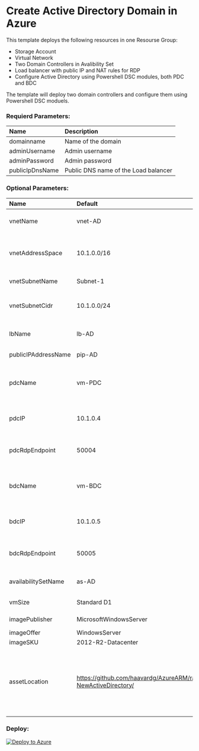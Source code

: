 # Create Active Directory Domain in Azure 

This template deploys the following resources in one Resourse Group:

+	Storage Account
+	Virtual Network
+	Two Domain Controllers in Avalibility Set
+	Load balancer with public IP and NAT rules for RDP
+	Configure Active Directory using Powershell DSC modules, both PDC and BDC

The template will deploy two domain controllers and configure them using Powershell DSC moduels.

### Requierd Parameters:
|Name|Description|
|:---|:---------------------|
|domainname|Name of the domain|
|adminUsername|Admin username|
|adminPassword|Admin password|
|publicIpDnsName|Public DNS name of the Load balancer|

### Optional Parameters:
|Name|Default|Description|
|:---|:-------------|:---------------------|
|vnetName|vnet-AD|Virtual Network name|
|vnetAddressSpace|10.1.0.0/16|Virtual Network address space in CIDR format|
|vnetSubnetName|Subnet-1|Subnet Name|
|vnetSubnetCidr|10.1.0.0/24|Subnet CIDR address (Example: 10.1.0.0/24)|
|lbName|lb-AD|Load Balancer name|
|publicIPAddressName|pip-AD|Public IP Name|
|pdcName|vm-PDC|Name of the Primary Domain Controller (PDC)|
|pdcIP|10.1.0.4|IP Address of the PDC virtual machine|
|pdcRdpEndpoint|50004|The external TCP port for RDP to the PDC Server|
|bdcName|vm-BDC|Name of the Backup Domain Controller (PDC)|
|bdcIP|10.1.0.5|IP Address of the PDC virtual machine|
|bdcRdpEndpoint|50005|The external TCP port for RDP to the BDC Server|
|availabilitySetName|as-AD|Azure Avalibility Set Name|
|vmSize|Standard D1|Size of the VM|
|imagePublisher|MicrosoftWindowsServer|Image Publisher|
|imageOffer|WindowsServer|Image Offer|
|imageSKU|2012-R2-Datacenter|Image SKU|
|assetLocation|https://github.com/haavardg/AzureARM/raw/master/IaaS-NewActiveDirectory/|The location of resources such as templates and DSC modules that the script is dependent|

### Deploy:
[![Deploy to Azure](http://azuredeploy.net/deploybutton.png)](https://azuredeploy.net/)